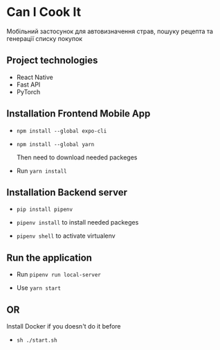 # Can I Cook It

Мобільний застосунок для автовизначення страв, пошуку рецепта та генерації списку покупок

## Project technologies

- React Native
- Fast API
- PyTorch

## Installation Frontend Mobile App

- `npm install --global expo-cli`
- `npm install --global yarn`

  Then need to download needed packeges

- Run `yarn install`

## Installation Backend server

- `pip install pipenv`

- `pipenv install` to install needed packeges
- `pipenv shell` to activate virtualenv

## Run the application

- Run `pipenv run local-server`

- Use `yarn start`

## OR

Install Docker if you doesn't do it before

- `sh ./start.sh`
